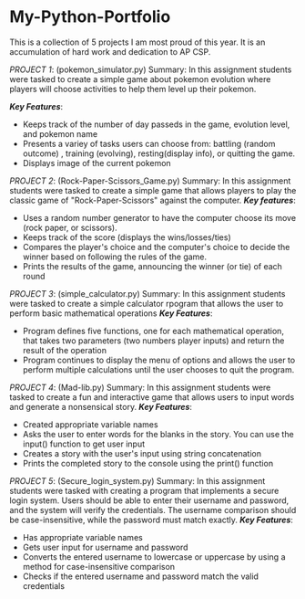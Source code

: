 # My-Python-Portfolio
This is a collection of 5 projects I am most proud of this year. It is an accumulation of hard work and dedication to AP CSP.

*PROJECT 1*: (pokemon_simulator.py)
Summary: In this assignment students were tasked to create a simple game about pokemon evolution where players will choose activities to help them level up their pokemon. 

***Key Features***:
  - Keeps track of the number of day passeds in the game, evolution level, and pokemon name
  - Presents a variey of tasks users can choose from: battling (random outcome) , training (evolving), resting(display info), or quitting the game.
  - Displays image of the current pokemon

*PROJECT 2*: (Rock-Paper-Scissors_Game.py)
Summary: In this assignment students were tasked to create a simple game that allows players to play the classic game of "Rock-Paper-Scissors" against the computer. 
***Key features***:  
  - Uses a random number generator to have the computer choose its move (rock paper, or scissors).
  - Keeps track of the score (displays the wins/losses/ties)
  - Compares the player's choice and the computer's choice to decide the winner based on following the rules of the game.
  - Prints the results of the game, announcing the winner (or tie) of each round

*PROJECT 3*: (simple_calculator.py)
Summary: In this assignment students were tasked to create a simple calculator rpogram that allows the user to perform basic mathematical operations
***Key Features***:
  - Program defines five functions, one for each mathematical operation, that takes two parameters (two numbers player inputs) and return the result of the operation
  - Program continues to display the menu of options and allows the user to perform multiple calculations until the user chooses to quit the program.

*PROJECT 4*: (Mad-lib.py)
Summary: In this assignment students were tasked to create a fun and interactive game that allows users to input words and generate a nonsensical story.
***Key Features***:
  - Created appropriate variable names 
  - Asks the user to enter words for the blanks in the story. You can use the input() function to get user input
  - Creates a story with the user's input using string concatenation
  - Prints the completed story to the console using the print() function

*PROJECT 5*: (Secure_login_system.py)
Summary: In this assignment students were tasked with creating a program that implements a secure login system. Users should be able to enter their username and password, and the system will verify the credentials. The username comparison should be case-insensitive, while the password must match exactly.
***Key Features***:
  - Has appropriate variable names
  - Gets user input for username and password
  - Converts the entered username to lowercase or uppercase by using a method for case-insensitive comparison
  - Checks if the entered username and password match the valid credentials



